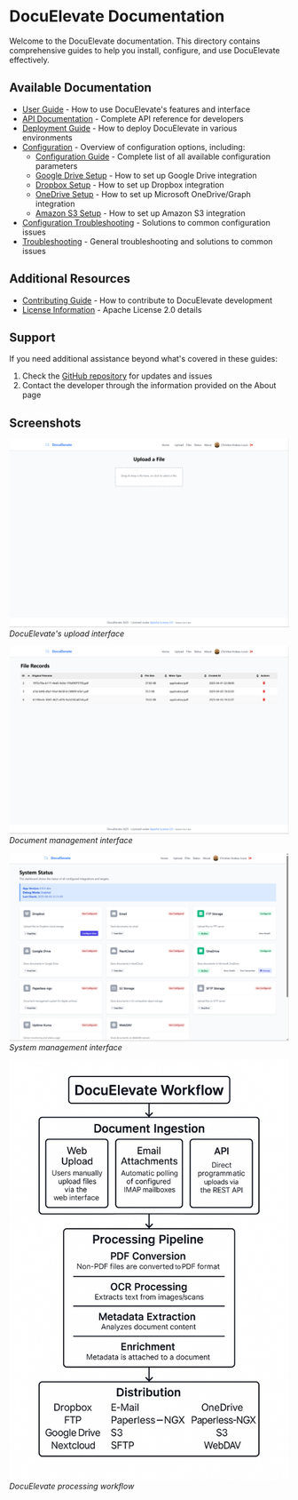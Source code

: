 # DocuElevate Documentation

Welcome to the DocuElevate documentation. This directory contains comprehensive guides to help you install, configure, and use DocuElevate effectively.

## Available Documentation

- [User Guide](UserGuide.md) - How to use DocuElevate's features and interface
- [API Documentation](API.md) - Complete API reference for developers
- [Deployment Guide](DeploymentGuide.md) - How to deploy DocuElevate in various environments
- [Configuration](ConfigurationMaster.md) - Overview of configuration options, including:
  - [Configuration Guide](ConfigurationGuide.md) - Complete list of all available configuration parameters
  - [Google Drive Setup](GoogleDriveSetup.md) - How to set up Google Drive integration
  - [Dropbox Setup](DropboxSetup.md) - How to set up Dropbox integration
  - [OneDrive Setup](OneDriveSetup.md) - How to set up Microsoft OneDrive/Graph integration
  - [Amazon S3 Setup](AmazonS3Setup.md) - How to set up Amazon S3 integration
- [Configuration Troubleshooting](ConfigurationTroubleshooting.md) - Solutions to common configuration issues
- [Troubleshooting](Troubleshooting.md) - General troubleshooting and solutions to common issues

## Additional Resources

- [Contributing Guide](../CONTRIBUTING.md) - How to contribute to DocuElevate development
- [License Information](../LICENSE) - Apache License 2.0 details

## Support

If you need additional assistance beyond what's covered in these guides:

1. Check the [GitHub repository](https://github.com/christianlouis/document-processor) for updates and issues
2. Contact the developer through the information provided on the About page

## Screenshots

![Upload Interface](upload-view.png)
*DocuElevate's upload interface*

![Files View](files-view.png)
*Document management interface*

![Status View](status-view.png)
*System management interface*

![Workflow Diagram](workflow-diagram.png)
*DocuElevate processing workflow*
